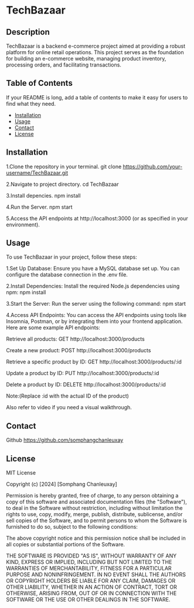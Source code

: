 # TechBazaar

## Description

TechBazaar is a backend e-commerce project aimed at providing a robust platform for online retail operations. 
This project serves as the foundation for building an e-commerce website, managing product inventory, processing orders, and facilitating transactions.

## Table of Contents

If your README is long, add a table of contents to make it easy for users to find what they need.

- [Installation](#installation)
- [Usage](#usage)
- [Contact](#contact)
- [License](#license)

## Installation

1.Clone the repository in your terminal.
git clone https://github.com/your-username/TechBazaar.git

2.Navigate to project directory.
cd TechBazaar

3.Install depencies.
npm install

4.Run the Server.
npm start

5.Access the API endpoints at http://localhost:3000 (or as specified in your environment).

## Usage
To use TechBazaar in your project, follow these steps:

1.Set Up Database: Ensure you have a MySQL database set up. You can configure the database connection in the .env file.

2.Install Dependencies: Install the required Node.js dependencies using npm:
npm install

3.Start the Server: Run the server using the following command:
npm start

4.Access API Endpoints: You can access the API endpoints using tools like Insomnia, Postman, or by integrating them into your frontend application. Here are some example API endpoints:

Retrieve all products:
GET http://localhost:3000/products

Create a new product:
POST http://localhost:3000/products

Retrieve a specific product by ID:
GET http://localhost:3000/products/:id

Update a product by ID:
PUT http://localhost:3000/products/:id

Delete a product by ID:
DELETE http://localhost:3000/products/:id

Note:(Replace :id with the actual ID of the product)

Also refer to video if you need a visual walkthrough.

## Contact

Github
https://github.com/somphangchanleuxay

## License

MIT License

Copyright (c) [2024] [Somphang Chanleuxay]

Permission is hereby granted, free of charge, to any person obtaining a copy
of this software and associated documentation files (the "Software"), to deal
in the Software without restriction, including without limitation the rights
to use, copy, modify, merge, publish, distribute, sublicense, and/or sell
copies of the Software, and to permit persons to whom the Software is
furnished to do so, subject to the following conditions:

The above copyright notice and this permission notice shall be included in all
copies or substantial portions of the Software.

THE SOFTWARE IS PROVIDED "AS IS", WITHOUT WARRANTY OF ANY KIND, EXPRESS OR
IMPLIED, INCLUDING BUT NOT LIMITED TO THE WARRANTIES OF MERCHANTABILITY,
FITNESS FOR A PARTICULAR PURPOSE AND NONINFRINGEMENT. IN NO EVENT SHALL THE
AUTHORS OR COPYRIGHT HOLDERS BE LIABLE FOR ANY CLAIM, DAMAGES OR OTHER
LIABILITY, WHETHER IN AN ACTION OF CONTRACT, TORT OR OTHERWISE, ARISING FROM,
OUT OF OR IN CONNECTION WITH THE SOFTWARE OR THE USE OR OTHER DEALINGS IN THE
SOFTWARE.
